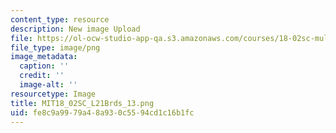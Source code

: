 ```yaml
---
content_type: resource
description: New image Upload
file: https://ol-ocw-studio-app-qa.s3.amazonaws.com/courses/18-02sc-multivariable-calculus-fall-2010/fe8c9a9979a48a930c5594cd1c16b1fc_MIT18_02SC_L21Brds_13.png
file_type: image/png
image_metadata:
  caption: ''
  credit: ''
  image-alt: ''
resourcetype: Image
title: MIT18_02SC_L21Brds_13.png
uid: fe8c9a99-79a4-8a93-0c55-94cd1c16b1fc
---
```

